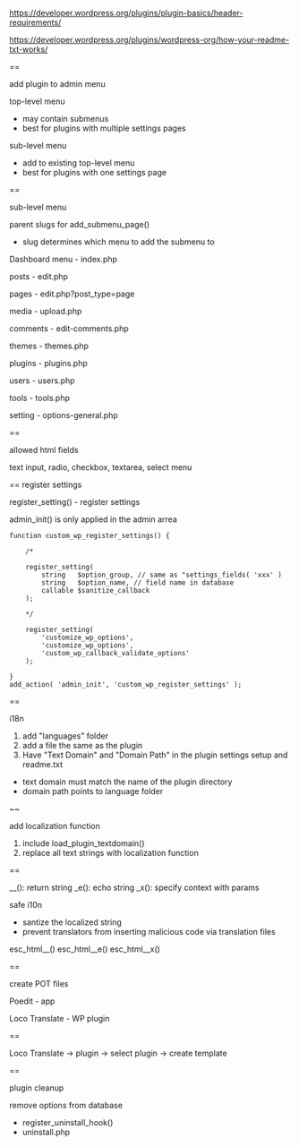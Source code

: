 https://developer.wordpress.org/plugins/plugin-basics/header-requirements/

https://developer.wordpress.org/plugins/wordpress-org/how-your-readme-txt-works/

==

add plugin to admin menu

top-level menu
- may contain submenus
- best for plugins with multiple settings pages


sub-level menu
- add to existing top-level menu
- best for plugins with one settings page

==

sub-level menu

parent slugs for add_submenu_page()

- slug determines which menu to add the submenu to

Dashboard menu - index.php

posts - edit.php

pages - edit.php?post_type=page

media - upload.php

comments - edit-comments.php

themes - themes.php

plugins - plugins.php

users - users.php

tools - tools.php

setting - options-general.php

==

allowed html fields

text input, radio, checkbox, textarea, select menu

==
register settings

register_setting() - register settings

admin_init() is only applied in the admin arrea

```
function custom_wp_register_settings() {

	/*

	register_setting(
		string   $option_group, // same as "settings_fields( 'xxx' )
		string   $option_name, // field name in database
		callable $sanitize_callback
	);

	*/

	register_setting(
		'customize_wp_options',
		'customize_wp_options',
		'custom_wp_callback_validate_options'
	);

}
add_action( 'admin_init', 'custom_wp_register_settings' );
```
==


i18n

1) add "languages" folder
2) add a file the same as the plugin
3) Have "Text Domain" and "Domain Path" in the plugin settings setup and readme.txt
- text domain must match the name of the plugin directory
- domain path points to language folder


~~

add localization function

1) include load_plugin_textdomain()
2) replace all text strings with localization function

==

__(): return string
_e(): echo string
_x(): specify context with params

safe i10n
- santize the localized string
- prevent translators from inserting malicious code via translation files

esc_html__()
esc_html__e()
esc_html__x()

==

create POT files

Poedit - app

Loco Translate - WP plugin

==

Loco Translate -> plugin -> select plugin -> create template

==

plugin cleanup

remove options from database

- register_uninstall_hook()
- uninstall.php
